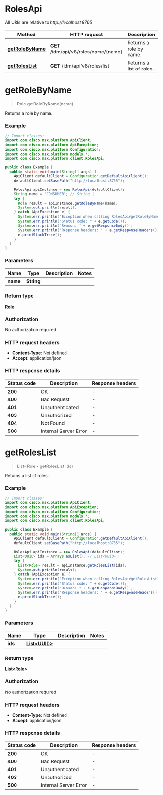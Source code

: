 # RolesApi

All URIs are relative to *http://localhost:8765*

Method | HTTP request | Description
------------- | ------------- | -------------
[**getRoleByName**](RolesApi.md#getRoleByName) | **GET** /idm/api/v8/roles/name/{name} | Returns a role by name.
[**getRolesList**](RolesApi.md#getRolesList) | **GET** /idm/api/v8/roles/list | Returns a list of roles.


<a name="getRoleByName"></a>
# **getRoleByName**
> Role getRoleByName(name)

Returns a role by name.

### Example
```java
// Import classes:
import com.cisco.msx.platform.ApiClient;
import com.cisco.msx.platform.ApiException;
import com.cisco.msx.platform.Configuration;
import com.cisco.msx.platform.models.*;
import com.cisco.msx.platform.client.RolesApi;

public class Example {
  public static void main(String[] args) {
    ApiClient defaultClient = Configuration.getDefaultApiClient();
    defaultClient.setBasePath("http://localhost:8765");

    RolesApi apiInstance = new RolesApi(defaultClient);
    String name = "CONSUMER"; // String | 
    try {
      Role result = apiInstance.getRoleByName(name);
      System.out.println(result);
    } catch (ApiException e) {
      System.err.println("Exception when calling RolesApi#getRoleByName");
      System.err.println("Status code: " + e.getCode());
      System.err.println("Reason: " + e.getResponseBody());
      System.err.println("Response headers: " + e.getResponseHeaders());
      e.printStackTrace();
    }
  }
}
```

### Parameters

Name | Type | Description  | Notes
------------- | ------------- | ------------- | -------------
 **name** | **String**|  |

### Return type

[**Role**](Role.md)

### Authorization

No authorization required

### HTTP request headers

 - **Content-Type**: Not defined
 - **Accept**: application/json

### HTTP response details
| Status code | Description | Response headers |
|-------------|-------------|------------------|
**200** | OK |  -  |
**400** | Bad Request |  -  |
**401** | Unauthenticated |  -  |
**403** | Unauthorized |  -  |
**404** | Not Found |  -  |
**500** | Internal Server Error |  -  |

<a name="getRolesList"></a>
# **getRolesList**
> List&lt;Role&gt; getRolesList(ids)

Returns a list of roles.

### Example
```java
// Import classes:
import com.cisco.msx.platform.ApiClient;
import com.cisco.msx.platform.ApiException;
import com.cisco.msx.platform.Configuration;
import com.cisco.msx.platform.models.*;
import com.cisco.msx.platform.client.RolesApi;

public class Example {
  public static void main(String[] args) {
    ApiClient defaultClient = Configuration.getDefaultApiClient();
    defaultClient.setBasePath("http://localhost:8765");

    RolesApi apiInstance = new RolesApi(defaultClient);
    List<UUID> ids = Arrays.asList(); // List<UUID> | 
    try {
      List<Role> result = apiInstance.getRolesList(ids);
      System.out.println(result);
    } catch (ApiException e) {
      System.err.println("Exception when calling RolesApi#getRolesList");
      System.err.println("Status code: " + e.getCode());
      System.err.println("Reason: " + e.getResponseBody());
      System.err.println("Response headers: " + e.getResponseHeaders());
      e.printStackTrace();
    }
  }
}
```

### Parameters

Name | Type | Description  | Notes
------------- | ------------- | ------------- | -------------
 **ids** | [**List&lt;UUID&gt;**](UUID.md)|  |

### Return type

[**List&lt;Role&gt;**](Role.md)

### Authorization

No authorization required

### HTTP request headers

 - **Content-Type**: Not defined
 - **Accept**: application/json

### HTTP response details
| Status code | Description | Response headers |
|-------------|-------------|------------------|
**200** | OK |  -  |
**400** | Bad Request |  -  |
**401** | Unauthenticated |  -  |
**403** | Unauthorized |  -  |
**500** | Internal Server Error |  -  |

